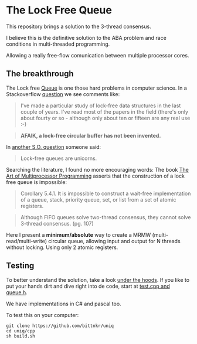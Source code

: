 # The Lock Free Queue


This repository brings a solution to the 3-thread consensus.  

I believe this is the definitive solution to the ABA problem and race conditions in multi-threaded programming. 

Allowing a really free-flow comunication between multiple processor cores. 

## The breakthrough

The Lock free [Queue][1] is one those hard problems in computer science. In a Stackoverflow [question][2] we see comments like:

> I've made a particular study of lock-free data structures in the last couple of years. I've read most of the papers in the field (there's only about fourty or so - although only about ten or fifteen are any real use :-)

> **AFAIK, a lock-free circular buffer has not been invented.**

In [another S.O. question][3] someone said: 

> Lock-free queues are unicorns.

Searching the literature, I found no more encouraging words: The book [The Art of Multiprocessor Programming][4] asserts that the construction of a lock free queue is impossible:

> Corollary 5.4.1. It is impossible to construct a wait-free implementation of a queue, stack, priority queue, set, or list from a set of atomic registers. 

> Although FIFO queues solve two-thread consensus, they cannot solve 3-thread consensus. (pg. 107)

Here I present a **minimum/absolute** way to create a MRMW (multi-read/multi-write) circular queue, allowing input and output for N threads without locking. Using only 2 atomic registers.

## Testing

To better understand the solution, take a look [under the hoods][5]. If you like to put your hands dirt and dive right into de code, start at [test.cpp and queue.h][6]. 

We have implementations in C# and pascal too.

To test this on your computer:
```
git clone https://github.com/bittnkr/uniq
cd uniq/cpp
sh build.sh
```

[1]: https://en.wikipedia.org/wiki/Queue_(abstract_data_type) 
[2]: https://stackoverflow.com/a/890269/9464885
[3]: https://stackoverflow.com/questions/6089029/lock-free-queue#comment7056198_6089029
[4]: https://www.amazon.com.br/Art-Multiprocessor-Programming-Revised-Reprint/dp/0123973376
[5]: https://github.com/bittnkr/uniq/blob/master/doc/under-the-hoods.md
[6]:https://github.com/bittnkr/uniq/blob/master/cpp